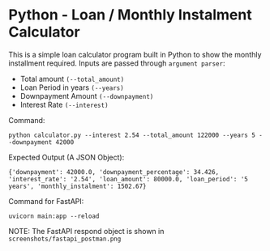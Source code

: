 # Python - Loan / Monthly Instalment Calculator 
This is a simple loan calculator program built in Python to show the monthly installment required.
Inputs are passed through `argument parser`:
- Total amount `(--total_amount)`
- Loan Period in years `(--years)`
- Downpayment Amount `(--downpayment)`
- Interest Rate `(--interest)`

Command: 
```
python calculator.py --interest 2.54 --total_amount 122000 --years 5 --downpayment 42000
```

Expected Output (A JSON Object): 
```
{'downpayment': 42000.0, 'downpayment_percentage': 34.426, 'interest_rate': '2.54', 'loan_amount': 80000.0, 'loan_period': '5 years', 'monthly_instalment': 1502.67}
```

Command for FastAPI:
```
uvicorn main:app --reload
```

NOTE: The FastAPI respond object is shown in `screenshots/fastapi_postman.png`